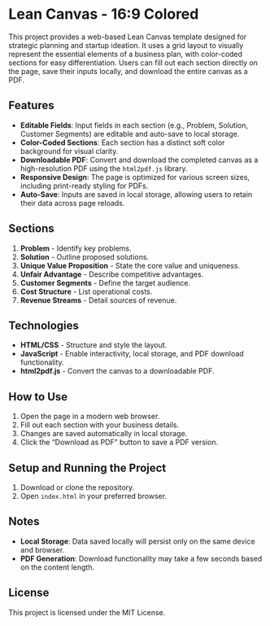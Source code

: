 # Lean Canvas - 16:9 Colored

This project provides a web-based Lean Canvas template designed for strategic planning and startup ideation. It uses a grid layout to visually represent the essential elements of a business plan, with color-coded sections for easy differentiation. Users can fill out each section directly on the page, save their inputs locally, and download the entire canvas as a PDF.

## Features

- **Editable Fields**: Input fields in each section (e.g., Problem, Solution, Customer Segments) are editable and auto-save to local storage.
- **Color-Coded Sections**: Each section has a distinct soft color background for visual clarity.
- **Downloadable PDF**: Convert and download the completed canvas as a high-resolution PDF using the `html2pdf.js` library.
- **Responsive Design**: The page is optimized for various screen sizes, including print-ready styling for PDFs.
- **Auto-Save**: Inputs are saved in local storage, allowing users to retain their data across page reloads.

## Sections

1. **Problem** - Identify key problems.
2. **Solution** - Outline proposed solutions.
3. **Unique Value Proposition** - State the core value and uniqueness.
4. **Unfair Advantage** - Describe competitive advantages.
5. **Customer Segments** - Define the target audience.
6. **Cost Structure** - List operational costs.
7. **Revenue Streams** - Detail sources of revenue.

## Technologies

- **HTML/CSS** - Structure and style the layout.
- **JavaScript** - Enable interactivity, local storage, and PDF download functionality.
- **html2pdf.js** - Convert the canvas to a downloadable PDF.

## How to Use

1. Open the page in a modern web browser.
2. Fill out each section with your business details.
3. Changes are saved automatically in local storage.
4. Click the “Download as PDF” button to save a PDF version.

## Setup and Running the Project

1. Download or clone the repository.
2. Open `index.html` in your preferred browser.

## Notes

- **Local Storage**: Data saved locally will persist only on the same device and browser.
- **PDF Generation**: Download functionality may take a few seconds based on the content length.

## License

This project is licensed under the MIT License.
